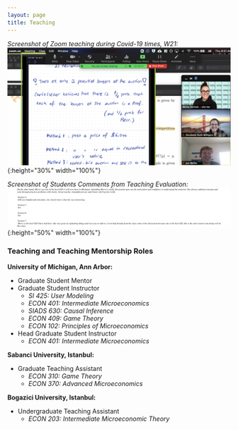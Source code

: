 ```yaml
---
layout: page
title: Teaching
---
```

*Screenshot of Zoom teaching during Covid-19 times, W21:*
![Zoom Teaching in W21](https://raw.githubusercontent.com/mervesariisik/mervesariisik.github.io/main/zoom-teaching.png){:height="30%" width="100%"}

*Screenshot of Students Comments from Teaching Evaluation:*
![Teaching Evals](https://raw.githubusercontent.com/mervesariisik/mervesariisik.github.io/main/teachin-eval-ss.png){:height="50%" width="100%"}
### Teaching and Teaching Mentorship Roles
**University of Michigan, Ann Arbor:**
- Graduate Student Mentor 
- Graduate Student Instructor
    - *SI 425: User Modeling*
    - *ECON 401: Intermediate Microeconomics*
    - *SIADS 630: Causal Inference*
    - *ECON 409: Game Theory*
    - *ECON 102: Principles of Microeconomics*
- Head Graduate Student Instructor
    - *ECON 401: Intermediate Microeconomics*
 
**Sabanci University, Istanbul:**
 - Graduate Teaching Assistant
    - *ECON 310: Game Theory*
    - *ECON 370: Advanced Microeconomics*

**Bogazici University, Istanbul:**
- Undergraduate Teaching Assistant 
    - *ECON 203: Intermediate Microeconomic Theory*
